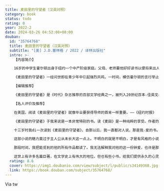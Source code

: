```yaml
---
title: 麦田里的守望者（汉英对照）
category: book
status: todo
rating: 0
year: 2022-2
date: 2024-03-26 04:52:08+08:00
douban:
  id: "35764768"
  title: 麦田里的守望者（汉英对照）
  subtitle: "[美] J.D.塞林格 / 2022 / 译林出版社"
  intro: >-
    【内容简介】

    16岁的中学生霍尔顿出身于纽约一个中产阶级家庭。父母、老师要他好好读书以便将来出人头地，而学校里一天到晚干的，就是谈女人、酒和性。他看不惯周围的一切，无心学习，因而老是挨罚。第四次被开除时，他没有回家，只身在纽约城游荡了一天两夜……

    《麦田里的守望者》一经问世即在青少年中引起强烈共鸣，一时间，模仿霍尔顿的言行举止成为一种时尚，风衣和反戴的红色鸭舌帽成为美国的流行街景。小说出版后至今影响不衰，全球发行量超过六千万册，被无数中学和高等院校列为必读的课外读物，其主题也深受社会学者重视。

    【编辑推荐】

    《麦田里的守望者》是《时代》杂志推荐的百部文学经典之一，被列入20世纪百本☆佳英文小说。这部曾经☆具挑战性的禁书，如今入选众多名校阅读书单，成为史上☆畅销的图书之一。此双语版的中译文由著名译者孙仲旭翻译。

    【名人评价及推荐】

    在美国，阅读《麦田里的守望者》就像毕业要获得导师的首肯一样重要。——《纽约时报》

    《麦田里的守望者》于我来说是一本非常特别的书。读《麦田》是一种纯粹的享受。作者的责任是要款待读者，作家塞林格不负众望，从小说di一句开始就让你无比轻松。——伍迪•艾伦

    十三岁时我di一次读到《麦田里的守望者》，自那以后，我一直都对人说，那是我☆爱的书。——比尔•盖茨

    这部小说的魅力莫过于主人公从未长大这一点上。不明白的就是不明白，才是有风格的小说。——村上春树

    那段时间，我把能觅到的他的所有作品都读了。我无法解释我对他的这一份钟爱，也许是那种青春启迪和自由舒畅的语感深深地感染了我。我因此把《麦田守望者》作为一种文学精品的模式。——苏童

    这世上有许多名篇巨著，在文学史上有伟大的地位。但也有些小书，给我们提供永久的心灵慰藉。每一个少年，在年轻的时候都应该读一读《麦田里的守望者》。——苗炜
  rating: 8.6
  cover: https://img1.doubanio.com/view/subject/l/public/s34149368.jpg
  link: https://book.douban.com/subject/35764768/
---
```


Via tw 

